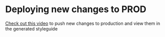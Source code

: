 # Deploying new changes to PROD

[Check out this video](https://youtu.be/mGPAFkp6-jQ) to push new changes to production and view them in the generated styleguide

